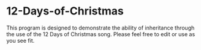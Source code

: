 # 12-Days-of-Christmas
This program is designed to demonstrate the ability of inheritance through the use of the 12 Days of Christmas song.
Please feel free to edit or use as you see fit.
